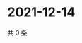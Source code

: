 # 2021-12-14

共 0 条

<!-- BEGIN WEIBO -->
<!-- 最后更新时间 Tue Dec 14 2021 08:52:35 GMT+0800 (China Standard Time) -->

<!-- END WEIBO -->
